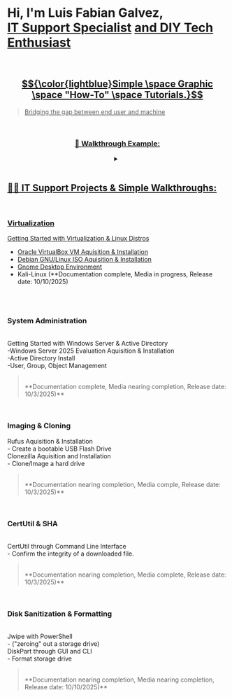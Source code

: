 <h1>Hi, I'm <b>Luis Fabian Galvez</b>, <br/><a href="https://linkedin.com/in//luisfabian-g/">IT Support Specialist</a> <a href="https://www.github.com/lufagee/">and DIY Tech Enthusiast</h1>

<br/>

## $${\color{lightblue}Simple \space Graphic \space "How-To" \space Tutorials.}$$
> Bridging the gap between end user and machine

<br/>

<h3 align="center"><summary><b>👯 Walkthrough Example:</b></summary></h3>
<details align="center">
<summary></summary>
</details>

<br/>
<h2>👨‍💻 IT Support Projects & Simple Walkthroughs:</h2>
<br/>

<h3>Virtualization </h3>

[Getting Started with Virtualization & Linux Distros](https://github.com/lufagee/Virtualization?tab=readme-ov-file#colorlightbluegetting-space-started-space-with-space-virtualization-space-and-space-linux-space-distributions)
  - [Oracle VirtualBox VM Aquisition & Installation](https://github.com/lufagee/Virtualization?tab=readme-ov-file#oracle-virtualbox-vm-aquisition--installation) 
  - [Debian GNU/Linux ISO Aquisition & Installation](https://github.com/lufagee/Virtualization?tab=readme-ov-file#debian-gnulinux-iso-aquisition--installation)
  - [Gnome Desktop Environment](https://github.com/lufagee/Virtualization/edit/main/README.md#gnome-desktop-environment)
  - Kali-Linux (**Documentation complete, Media in progress, Release date: 10/10/2025)
<br/>
<br/>

<h3>System Administration</h3>
<br/>
Getting Started with Windows Server & Active Directory<br/>
  -Windows Server 2025 Evaluation Aquisition & Installation<br/>
  -Active Directory Install<br/>
  -User, Group, Object Management<br/>

> <br/>
> **Documentation complete, Media nearing completion, Release date: 10/3/2025)**
<br/>

<h3>Imaging & Cloning</h3>
Rufus Aquisition & Installation<br/>
  - Create a bootable USB Flash Drive<br/>
Clonezilla Aquisition and Installation<br/>
  - Clone/Image a hard drive<br/>
  
> <br/>  
> **Documentation nearing completion, Media comple, Release date: 10/3/2025)**
<br/>


<h3>CertUtil & SHA</h3><br/>
CertUtil through Command Line Interface<br/>
  - Confirm the integrity of a downloaded file.<br/>

> <br/>  
> **Documentation nearing completion, Media complete, Release date: 10/3/2025)**
<br/>


<h3>Disk Sanitization & Formatting</h3><br/>
Jwipe with PowerShell<br/> 
  - ("zeroing" out a storage drive)<br/>
DiskPart through GUI and CLI<br/>
    - Format storage drive<br/>

> <br/>  
> **Documentation nearing completion, Media nearing completion, Release date: 10/10/2025)**
<br/>


